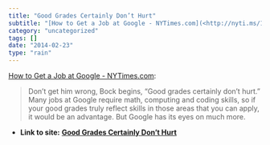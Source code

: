 ```yaml
---
title: "Good Grades Certainly Don’t Hurt"
subtitle: "[How to Get a Job at Google - NYTimes.com](<http://nyti.ms/1jTJavh>):"
category: "uncategorized"
tags: []
date: "2014-02-23"
type: "rain"
---
```

[How to Get a Job at Google - NYTimes.com](<http://nyti.ms/1jTJavh>):

> Don’t get him wrong, Bock begins, “Good grades certainly don’t hurt.” Many
> jobs at Google require math, computing and coding skills, so if your good
> grades truly reflect skills in those areas that you can apply, it would be
> an advantage. But Google has its eyes on much more.


* **Link to site:** **[Good Grades Certainly Don’t Hurt](None)**